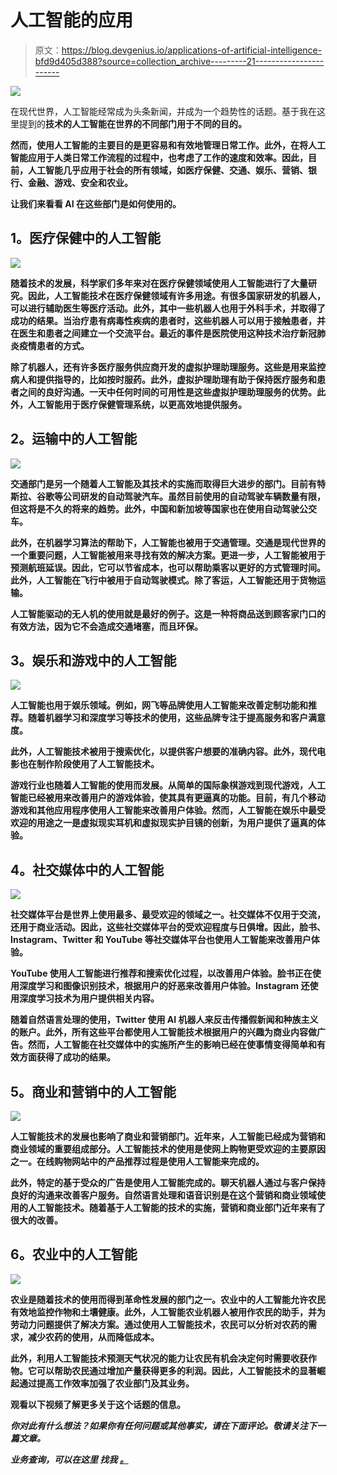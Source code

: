 # 人工智能的应用

> 原文：<https://blog.devgenius.io/applications-of-artificial-intelligence-bfd9d405d388?source=collection_archive---------21----------------------->

![](img/e4bec5cc8bbcf59dafdfb3eac8ad7d35.png)

在现代世界，人工智能经常成为头条新闻，并成为一个趋势性的话题。基于我在这里提到的[](https://www.blogger.com/blog/post/edit/4583872246635981415/8001924120639474433)**技术的人工智能在世界的不同部门用于不同的目的。**

**然而，使用人工智能的主要目的是更容易和有效地管理日常工作。此外，在将人工智能应用于人类日常工作流程的过程中，也考虑了工作的速度和效率。因此，目前，人工智能几乎应用于社会的所有领域，如医疗保健、交通、娱乐、营销、银行、金融、游戏、安全和农业。**

**让我们来看看 AI 在这些部门是如何使用的。**

## ****1。医疗保健中的人工智能****

**![](img/757620c85e9528a06ed2722bd0d56f9a.png)**

**随着技术的发展，科学家们多年来对在医疗保健领域使用人工智能进行了大量研究。因此，人工智能技术在医疗保健领域有许多用途。有很多国家研发的机器人，可以进行辅助医生等医疗活动。此外，其中一些机器人也用于外科手术，并取得了成功的结果。当治疗患有病毒性疾病的患者时，这些机器人可以用于接触患者，并在医生和患者之间建立一个交流平台。最近的事件是医院使用这种技术治疗新冠肺炎疫情患者的方式。**

**除了机器人，还有许多医疗服务供应商开发的虚拟护理助理服务。这些是用来监控病人和提供指导的，比如按时服药。此外，虚拟护理助理有助于保持医疗服务和患者之间的良好沟通。一天中任何时间的可用性是这些虚拟护理助理服务的优势。此外，人工智能用于医疗保健管理系统，以更高效地提供服务。**

## ****2。运输中的人工智能****

**![](img/f86db0440d7651ef4db6b967bfd4cf85.png)**

**交通部门是另一个随着人工智能及其技术的实施而取得巨大进步的部门。目前有特斯拉、谷歌等公司研发的自动驾驶汽车。虽然目前使用的自动驾驶车辆数量有限，但这将是不久的将来的趋势。此外，中国和新加坡等国家也在使用自动驾驶公交车。**

**此外，在机器学习算法的帮助下，人工智能也被用于交通管理。交通是现代世界的一个重要问题，人工智能被用来寻找有效的解决方案。更进一步，人工智能被用于预测航班延误。因此，它可以节省成本，也可以帮助乘客以更好的方式管理时间。此外，人工智能在飞行中被用于自动驾驶模式。除了客运，人工智能还用于货物运输。**

**人工智能驱动的无人机的使用就是最好的例子。这是一种将商品送到顾客家门口的有效方法，因为它不会造成交通堵塞，而且环保。**

## ****3。娱乐和游戏中的人工智能****

**![](img/7f86bb10cc7867ae40bbaac88417229e.png)**

**人工智能也用于娱乐领域。例如，网飞等品牌使用人工智能来改善定制功能和推荐。随着机器学习和深度学习等技术的使用，这些品牌专注于提高服务和客户满意度。**

**此外，人工智能技术被用于搜索优化，以提供客户想要的准确内容。此外，现代电影也在制作阶段使用了人工智能技术。**

**游戏行业也随着人工智能的使用而发展。从简单的国际象棋游戏到现代游戏，人工智能已经被用来改善用户的游戏体验，使其具有更逼真的功能。目前，有几个移动游戏和其他应用程序使用人工智能来改善用户体验。然而，人工智能在娱乐中最受欢迎的用途之一是虚拟现实耳机和虚拟现实护目镜的创新，为用户提供了逼真的体验。**

## ****4。社交媒体中的人工智能****

**![](img/606f5d2d43328c985f05bb871304ca79.png)**

**社交媒体平台是世界上使用最多、最受欢迎的领域之一。社交媒体不仅用于交流，还用于商业活动。因此，这些社交媒体平台的受欢迎程度与日俱增。因此，脸书、Instagram、Twitter 和 YouTube 等社交媒体平台也使用人工智能来改善用户体验。**

**YouTube 使用人工智能进行推荐和搜索优化过程，以改善用户体验。脸书正在使用深度学习和图像识别技术，根据用户的好恶来改善用户体验。Instagram 还使用深度学习技术为用户提供相关内容。**

**随着自然语言处理的使用，Twitter 使用 AI 机器人来反击传播假新闻和种族主义的账户。此外，所有这些平台都使用人工智能技术根据用户的兴趣为商业内容做广告。然而，人工智能在社交媒体中的实施所产生的影响已经在使事情变得简单和有效方面获得了成功的结果。**

## ****5。商业和营销中的人工智能****

**![](img/d52803a7c1ed58b137ee8dabef4e10f8.png)**

**人工智能技术的发展也影响了商业和营销部门。近年来，人工智能已经成为营销和商业领域的重要组成部分。人工智能技术的使用是使网上购物更受欢迎的主要原因之一。在线购物网站中的产品推荐过程是使用人工智能来完成的。**

**此外，特定的基于受众的广告是使用人工智能完成的。聊天机器人通过与客户保持良好的沟通来改善客户服务。自然语言处理和语音识别是在这个营销和商业领域使用的人工智能技术。随着基于人工智能的技术的实施，营销和商业部门近年来有了很大的改善。**

## ****6。农业中的人工智能****

**![](img/d8a72d45abff5ad005d06f53a4756304.png)**

**农业是随着技术的使用而得到革命性发展的部门之一。农业中的人工智能允许农民有效地监控作物和土壤健康。此外，人工智能农业机器人被用作农民的助手，并为劳动力问题提供了解决方案。通过使用人工智能技术，农民可以分析对农药的需求，减少农药的使用，从而降低成本。**

**此外，利用人工智能技术预测天气状况的能力让农民有机会决定何时需要收获作物。它可以帮助农民通过增加产量获得更多的利润。因此，人工智能技术的显著崛起通过提高工作效率加强了农业部门及其业务。**

**观看以下视频了解更多关于这个话题的信息。**

***你对此有什么想法？如果你有任何问题或其他事实，请在下面评论。敬请关注下一篇文章。***

***业务查询，可以在这里* ***找我* [***。***](https://linktr.ee/Chamod_Kavishka)****
